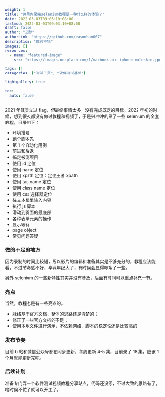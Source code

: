 ```yaml
---
weight: 1
title: "两周内录完selenium教程是一种什么样的体验？"
date: 2022-03-03T09:03:10+08:00
lastmod: 2022-03-03T09:03:10+08:00
draft: false
author: "乙醇"
authorLink: "https://github.com/easonhan007"
description: "体验不错"
images: []
resources:
  - name: "featured-image"
    src: "https://images.unsplash.com/1/macbook-air-iphone-moleskin.jpg?w=300"

tags: []
categories: ["测试工具", "软件测试基础"]

lightgallery: true

toc:
  auto: false
---
```


2021 年其实立过 flag，但最终事情太多，没有完成既定的目标。2022 年初的时候，想到很久都没有做过教程和视频了，于是兴冲冲的录了一些 selenium 的全套教程，目录如下：

- 环境搭建
- 跑个脚本先
- 第 1 个自动化用例
- 前进和后退
- 搞定被测项目
- 使用 id 定位
- 使用 name 定位
- 使用 xpath 定位：定位王者 xpath
- 使用 tag name 定位
- 使用 class name 定位
- 使用 css 选择器定位
- 往文本框里输入内容
- 执行 js 脚本
- 滑动到页面的最底部
- 各种表单元素的操作
- 显示等待
- page object
- 常见问题答疑

### 做的不足的地方

因为录制的时间比较短，所以影片的编辑和准备其实是不够充分的，教程应该能看，不过节奏感不好，毕竟年纪大了，有时候会显得啰嗦了一些。

另外 selenium 的一些新特性其实并没有涉及，后面有时间可以重点补充一节。

### 亮点

当然，教程也是有一些亮点的。

- 脉络基于官方文档，整体的思路还是清楚的；
- 修正了一些官方文档的不足；
- 使用本地文件进行演示，不依赖网络，脚本的稳定性还是比较高的

### 发布节奏

目前 b 站和微信公众号都在同步更新，每周更新 4-5 集，目前录了 18 集，应该 1 个月就能更新完吧。

### 后续计划

准备专门弄一个软件测试视频教程分享站点，代码还没写，不过大致的思路有了，啥时候不忙了就可以开工了。
